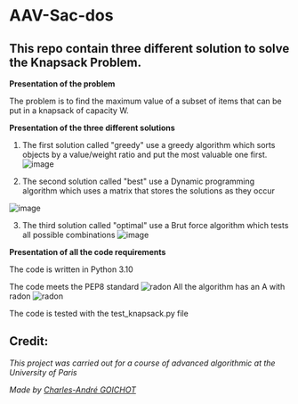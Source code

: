 # AAV-Sac-dos
## This repo contain three different solution to solve the Knapsack Problem.

**Presentation of the problem**

The problem is to find the maximum value of a subset of items that can be put in a knapsack of capacity W.

**Presentation of the three different solutions**

 1. The first solution called "greedy" use a greedy algorithm which sorts objects by a value/weight ratio and put the most valuable one first.
![image](https://user-images.githubusercontent.com/62403530/147815791-85d991cc-0ec8-4c06-98b4-be56aed6a637.png)

 2. The second solution called "best" use a Dynamic programming algorithm which uses a matrix that stores the solutions as they occur

![image](https://user-images.githubusercontent.com/62403530/147815810-14dae40f-af85-4d7f-8595-37af32bf7bb4.png)

 3. The third solution called "optimal" use a Brut force algorithm which tests all possible combinations
![image](https://user-images.githubusercontent.com/62403530/147815825-40e8a078-176e-4bce-99f1-c38d10d0a700.png)

**Presentation of all the code requirements**

The code is written in Python 3.10

The code meets the PEP8 standard
![radon](https://user-images.githubusercontent.com/62403530/147815857-0af7b6dd-8e69-48bf-b463-2e9d9eb2ae02.png)
All the algorithm has an A with radon 
![radon](https://user-images.githubusercontent.com/62403530/147815857-0af7b6dd-8e69-48bf-b463-2e9d9eb2ae02.png)

The code is tested with the test_knapsack.py file

## Credit:

*This project was carried out for a course of advanced algorithmic at the University of Paris*

*Made by [Charles-André GOICHOT](https://www.linkedin.com/in/charles-andré-goichot)*